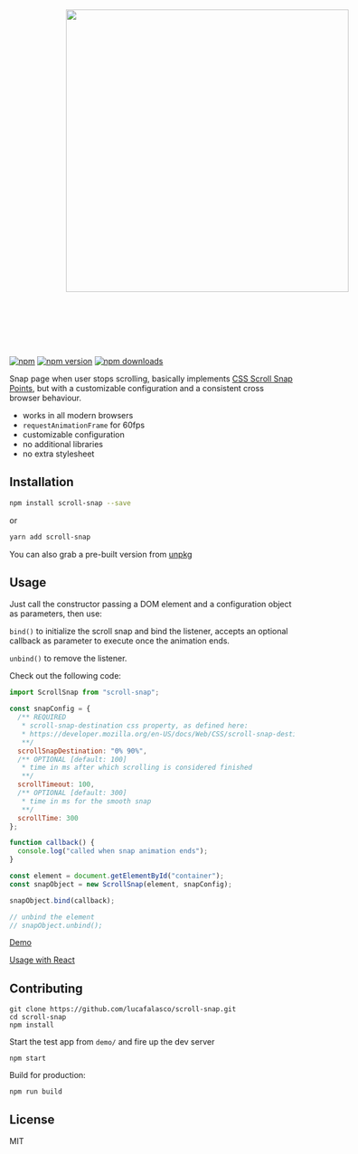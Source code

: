 <p align="center">
  <img src="https://raw.githubusercontent.com/lucafalasco/scroll-snap/master/logo.svg?sanitize=true" width="500px" style="margin: 100px;"/>
</p

[![npm](https://img.shields.io/badge/npm-scroll--snap-brightgreen.svg?style=flat-square)](https://www.npmjs.com/package/scroll-snap)
[![npm version](https://img.shields.io/npm/v/scroll-snap.svg?style=flat-square)](https://www.npmjs.com/package/scroll-snap)
[![npm downloads](https://img.shields.io/npm/dm/scroll-snap.svg?style=flat-square)](https://www.npmjs.com/package/scroll-snap)

Snap page when user stops scrolling, basically implements [CSS Scroll Snap Points](https://developer.mozilla.org/en/docs/Web/CSS/CSS_Scroll_Snap_Points), but with a customizable configuration and a consistent cross browser behaviour.

- works in all modern browsers
- `requestAnimationFrame` for 60fps
- customizable configuration
- no additional libraries
- no extra stylesheet

## Installation

```sh
npm install scroll-snap --save
```

or

```sh
yarn add scroll-snap
```

You can also grab a pre-built version from [unpkg](https://unpkg.com/scroll-snap/)

## Usage

Just call the constructor passing a DOM element and a configuration object as parameters, then use:

`bind()` to initialize the scroll snap and bind the listener, accepts an optional callback as parameter to execute once the animation ends.

`unbind()` to remove the listener.

Check out the following code:

```js
import ScrollSnap from "scroll-snap";

const snapConfig = {
  /** REQUIRED
   * scroll-snap-destination css property, as defined here:
   * https://developer.mozilla.org/en-US/docs/Web/CSS/scroll-snap-destination
   **/
  scrollSnapDestination: "0% 90%",
  /** OPTIONAL [default: 100]
   * time in ms after which scrolling is considered finished
   **/
  scrollTimeout: 100,
  /** OPTIONAL [default: 300]
   * time in ms for the smooth snap
   **/
  scrollTime: 300
};

function callback() {
  console.log("called when snap animation ends");
}

const element = document.getElementById("container");
const snapObject = new ScrollSnap(element, snapConfig);

snapObject.bind(callback);

// unbind the element
// snapObject.unbind();
```

[Demo](https://lucafalasco.github.io/scroll-snap/)

[Usage with React](https://codesandbox.io/s/n2ynjj8lj?autoresize=1&hidenavigation=1)

## Contributing

```
git clone https://github.com/lucafalasco/scroll-snap.git
cd scroll-snap
npm install
```

Start the test app from `demo/` and fire up the dev server

```
npm start
```

Build for production:

```
npm run build
```

## License

MIT
